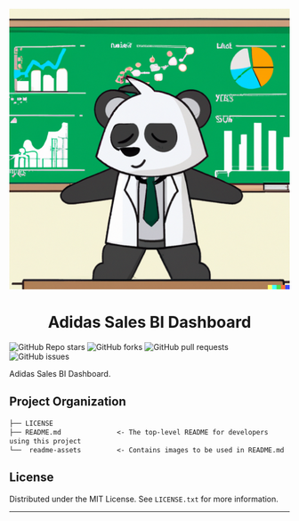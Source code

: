 <!-- PROJECT LOGO -->
<br />
<div align="center">
  <a>
    <img src="readme-assets/DALL.E-panda-dashboard-2.png" alt="Logo">
  </a>

  <h1 align="center">Adidas Sales BI Dashboard</h1>
</div>

<img alt="GitHub Repo stars" src="https://img.shields.io/github/stars/himalayasharma/adidas-sales-dashboard?style=social"> <img alt="GitHub forks" src="https://img.shields.io/github/forks/himalayasharma/adidas-sales-dashboard?style=social"> <img alt="GitHub pull requests" src="https://img.shields.io/github/issues-pr/himalayasharma/adidas-sales-dashboard"> <img alt="GitHub issues" src="https://img.shields.io/github/issues-raw/himalayasharma/adidas-sales-dashboard">

Adidas Sales BI Dashboard.
 
Project Organization
------------

    ├── LICENSE                  
    ├── README.md              <- The top-level README for developers using this project
    └──  readme-assets         <- Contains images to be used in README.md
  
License
------------
Distributed under the MIT License. See `LICENSE.txt` for more information.

--------